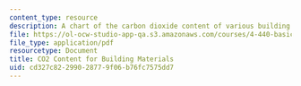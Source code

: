 ```yaml
---
content_type: resource
description: A chart of the carbon dioxide content of various building materials.
file: https://ol-ocw-studio-app-qa.s3.amazonaws.com/courses/4-440-basic-structural-design-spring-2009/cd327c82299028779f06b76fc7575dd7_MIT4_440s09_res_CO2.pdf
file_type: application/pdf
resourcetype: Document
title: CO2 Content for Building Materials
uid: cd327c82-2990-2877-9f06-b76fc7575dd7
---
```

